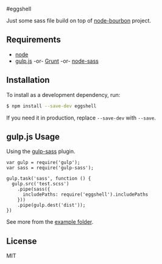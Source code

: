 #eggshell

Just some sass file build on top of [node-bourbon](https://github.com/lacroixdesign/node-bourbon) project.


## Requirements
- [node](http://nodejs.org)
- [gulp.js](http://gulpjs.com) -or- [Grunt](http://gruntjs.com) -or- [node-sass](https://github.com/andrew/node-sass)

## Installation

To install as a development dependency, run:

```bash
$ npm install --save-dev eggshell
```

If you need it in production, replace `--save-dev` with `--save`.


## gulp.js Usage

Using the [gulp-sass](https://github.com/dlmanning/gulp-sass) plugin.

```
var gulp = require('gulp');
var sass = require('gulp-sass');

gulp.task('sass', function () {
  gulp.src('test.scss')
    .pipe(sass({
      includePaths: require('eggshell').includePaths
    }))
    .pipe(gulp.dest('dist'));
})

```

See more from the [example folder](https://github.com/Wiredcraft/eggshell/tree/master/example).

## License

MIT